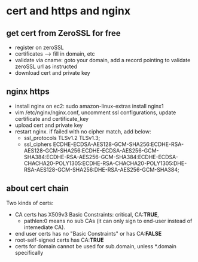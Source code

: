 # cert and https and nginx

## get cert from ZeroSSL for free
- register on zeroSSL
- certificates --> fill in domain, etc
- validate via cname: goto your domain, add a record pointing to validate zeroSSL url as instructed
- download cert and private key

## nginx https
- install nginx on ec2: sudo amazon-linux-extras install nginx1
- vim /etc/nginx/nginx.conf, uncomment ssl configurations, update certificate and certificate_key
- upload cert and private key
- restart nginx. if failed with no cipher match, add below:
  - ssl_protocols TLSv1.2 TLSv1.3;
  - ssl_ciphers ECDHE-ECDSA-AES128-GCM-SHA256:ECDHE-RSA-AES128-GCM-SHA256:ECDHE-ECDSA-AES256-GCM-SHA384:ECDHE-RSA-AES256-GCM-SHA384:ECDHE-ECDSA-CHACHA20-POLY1305:ECDHE-RSA-CHACHA20-POLY1305:DHE-RSA-AES128-GCM-SHA256:DHE-RSA-AES256-GCM-SHA384;

## about cert chain
Two kinds of certs: 
- CA certs has X509v3 Basic Constraints: critical, CA:**TRUE**, 
  - pathlen:0 means no sub CAs (it can only sign to end-user instead of intemediate CA).
- end user certs has no "Basic Constraints" or has CA:**FALSE**
- root-self-signed certs has CA:**TRUE**
- certs for domain cannot be used for sub.domain, unless *.domain specifically
